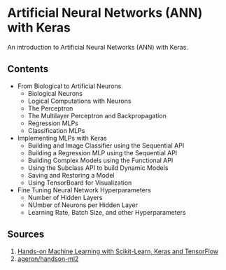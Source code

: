 # Artificial Neural Networks (ANN) with Keras
An introduction to Artificial Neural Networks (ANN) with Keras.

## Contents
* From Biological to Artificial Neurons
  * Biological Neurons
  * Logical Computations with Neurons
  * The Perceptron
  * The Multilayer Perceptron and Backpropagation
  * Regression MLPs
  * Classification MLPs
* Implementing MLPs with Keras
  * Building and Image Classifier using the Sequential API
  * Building a Regression MLP using the Sequential API
  * Building Complex Models using the Functional API
  * Using the Subclass API to build Dynamic Models
  * Saving and Restoring a Model
  * Using TensorBoard for Visualization
* Fine Tuning Neural Network Hyperparameters
  * Number of Hidden Layers
  * NUmber of Neurons per Hidden Layer
  * Learning Rate, Batch Size, and other Hyperparameters


## Sources
1. [Hands-on Machine Learning with Scikit-Learn, Keras and TensorFlow](https://www.oreilly.com/library/view/hands-on-machine-learning/9781492032632/)
2. [ageron/handson-ml2](https://github.com/ageron/handson-ml2)
